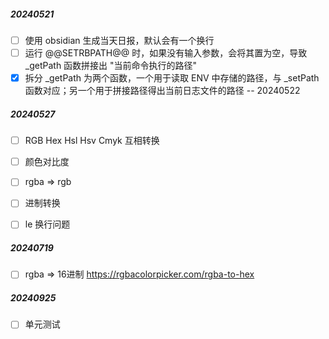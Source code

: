 ##### 20240521

- [ ] 使用 obsidian 生成当天日报，默认会有一个换行
- [ ] 运行 @@SETRBPATH@@ 时，如果没有输入参数，会将其置为空，导致 _getPath 函数拼接出 "当前命令执行的路径"
- [x] 拆分 _getPath 为两个函数，一个用于读取 ENV 中存储的路径，与 _setPath 函数对应；另一个用于拼接路径得出当前日志文件的路径 -- 20240522

##### 20240527

- [ ] RGB Hex Hsl Hsv Cmyk 互相转换
- [ ] 颜色对比度
- [ ] rgba => rgb
- [ ] 进制转换

- [ ] le 换行问题

##### 20240719

- [ ] rgba => 16进制 https://rgbacolorpicker.com/rgba-to-hex

##### 20240925

- [ ] 单元测试
